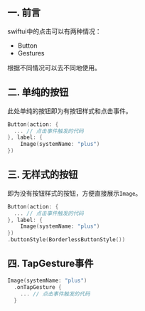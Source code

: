 ## 一. 前言

swiftui中的点击可以有两种情况：

* Button
* Gestures

根据不同情况可以去不同地使用。



## 二. 单纯的按钮

此处单纯的按钮即为有按钮样式和点击事件。

```swift
Button(action: {
  ... // 点击事件触发的代码
}, label: {
	Image(systemName: "plus")
})
```



## 三. 无样式的按钮

即为没有按钮样式的按钮，方便直接展示`Image`。

```swift
Button(action: {
  ... // 点击事件触发的代码
}, label: {
	Image(systemName: "plus")
})
.buttonStyle(BorderlessButtonStyle())
```



## 四. TapGesture事件

```swift
Image(systemName: "plus")
  .onTapGesture {
    ... // 点击事件触发的代码
  }
```

